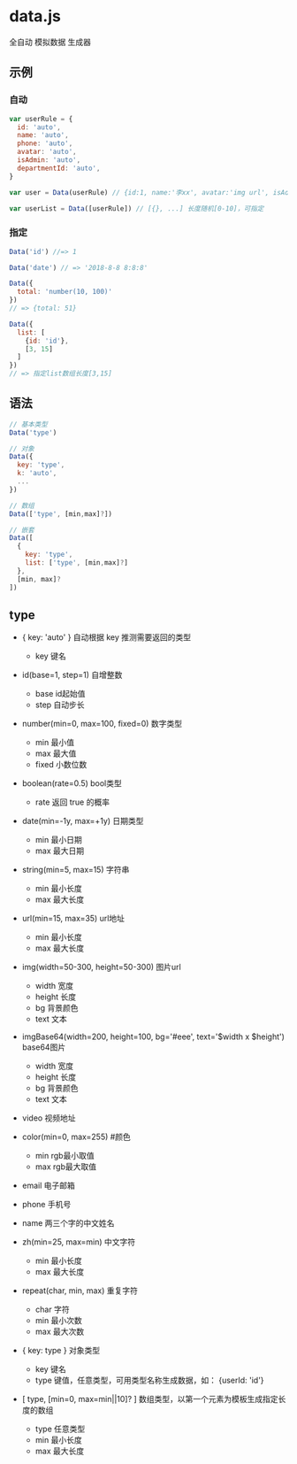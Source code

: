 # data.js
全自动 模拟数据 生成器

## 示例

### 自动
```javascript
var userRule = {
  id: 'auto',
  name: 'auto',
  phone: 'auto',
  avatar: 'auto',
  isAdmin: 'auto',
  departmentId: 'auto',
}

var user = Data(userRule) // {id:1, name:'李xx', avatar:'img url', isAdmin:true, ...}

var userList = Data([userRule]) // [{}, ...] 长度随机[0-10]，可指定

```

### 指定
```javascript
Data('id') //=> 1

Data('date') // => '2018-8-8 8:8:8'

Data({
  total: 'number(10, 100)'
})
// => {total: 51}

Data({
  list: [
    {id: 'id'},
    [3, 15]
  ]
})
// => 指定list数组长度[3,15]

```

## 语法
```javascript
// 基本类型
Data('type')

// 对象
Data({
  key: 'type',
  k: 'auto',
  ...
})

// 数组
Data(['type', [min,max]?])

// 嵌套
Data([
  {
    key: 'type',
    list: ['type', [min,max]?]
  },
  [min, max]?
])

```

## type
* { key: 'auto' } 自动根据 key 推测需要返回的类型
  * key 键名

* id(base=1, step=1) 自增整数
  * base id起始值
  * step 自动步长

* number(min=0, max=100, fixed=0) 数字类型
  * min 最小值
  * max 最大值
  * fixed 小数位数

* boolean(rate=0.5) bool类型
  * rate 返回 true 的概率

* date(min=-1y, max=+1y) 日期类型
  * min 最小日期
  * max 最大日期

* string(min=5, max=15) 字符串
  * min 最小长度
  * max 最大长度

* url(min=15, max=35) url地址
  * min 最小长度
  * max 最大长度

* img(width=50-300, height=50-300) 图片url
  * width 宽度
  * height 长度
  * bg 背景颜色
  * text 文本

* imgBase64(width=200, height=100, bg='#eee', text='$width x $height') base64图片
  * width 宽度
  * height 长度
  * bg 背景颜色
  * text 文本

* video 视频地址

* color(min=0, max=255) #颜色
  * min rgb最小取值
  * max rgb最大取值

* email 电子邮箱
  
* phone 手机号
  
* name 两三个字的中文姓名
  
* zh(min=25, max=min) 中文字符
  * min 最小长度
  * max 最大长度

* repeat(char, min, max) 重复字符
  * char 字符
  * min 最小次数
  * max 最大次数

* { key: type } 对象类型
  * key 键名
  * type 键值，任意类型，可用类型名称生成数据，如： {userId: 'id'}

* [ type, [min=0, max=min||10]? ] 数组类型，以第一个元素为模板生成指定长度的数组
  * type 任意类型
  * min 最小长度
  * max 最大长度
